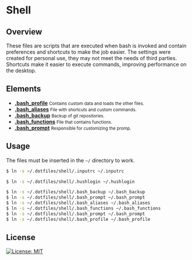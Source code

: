 # Shell
## Overview
These files are scripts that are executed when bash is invoked and contain preferences and shortcuts to make the job easier. The settings were created for personal use, they may not meet the needs of third parties. Shortcuts make it easier to execute commands, improving performance on the desktop.

## Elements
- [**.bash_profile**](.bash_profile) <small>Contains custom data and loads the other files.</small>
- [**.bash_aliases**](.bash_aliases) <small>File with shortcuts and custom commands.</small>
- [**.bash_backup**](.bash_backup) <small>Backup of git repositories.</small>
- [**.bash_functions**](.bash_functions) <small>File that contains functions.</small>
- [**.bash_prompt**](.bash_prompt) <small>Responsible for customizing the promp.</small>

## Usage
The files must be inserted in the `~/` directory to work.

```bash
$ ln -s ~/.dotfiles/shell/.inputrc ~/.inputrc

$ ln -s ~/.dotfiles/shell/.hushlogin ~/.hushlogin

$ ln -s ~/.dotfiles/shell/.bash_backup ~/.bash_backup
$ ln -s ~/.dotfiles/shell/.bash_prompt ~/.bash_prompt
$ ln -s ~/.dotfiles/shell/.bash_aliases ~/.bash_aliases
$ ln -s ~/.dotfiles/shell/.bash_functions ~/.bash_functions
$ ln -s ~/.dotfiles/shell/.bash_prompt ~/.bash_prompt
$ ln -s ~/.dotfiles/shell/.bash_profile ~/.bash_profile
```

## License
[![License: MIT](https://img.shields.io/github/license/guiigos/dotfiles?color=black&style=flat-square)](../LICENSE)
